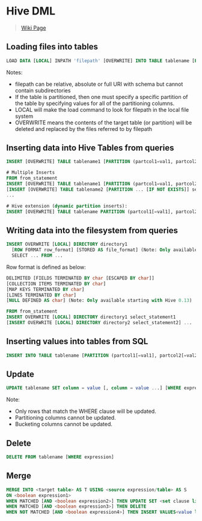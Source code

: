 # Hive DML

> [Wiki Page](https://cwiki.apache.org/confluence/display/Hive/LanguageManual+DML)

## Loading files into tables

```sql
LOAD DATA [LOCAL] INPATH 'filepath' [OVERWRITE] INTO TABLE tablename [PARTITION (partcol1=val1, partcol2=val2 ...)]
```

Notes:

* filepath can be relative, absolute or full URI with schema but cannot contain subdirectories
* If the table is partitioned, then one must specify a specific partition of the table by specifying values for all of the partitioning columns.
* LOCAL will make the load command to look for filepath in the local file system
* OVERWRITE means the contents of the target table (or partition) will be deleted and replaced by the files referred to by filepath

## Inserting data into Hive Tables from queries

```sql
INSERT [OVERWRITE] TABLE tablename1 [PARTITION (partcol1=val1, partcol2=val2 ...) [IF NOT EXISTS]] select_statement1 FROM from_statement;
```

```sql
# Multiple Inserts
FROM from_statement
INSERT [OVERWRITE] TABLE tablename1 [PARTITION (partcol1=val1, partcol2=val2 ...) [IF NOT EXISTS]] select_statement1
[INSERT [OVERWRITE] TABLE tablename2 [PARTITION ... [IF NOT EXISTS]] select_statement2]
...
```

```sql
# Hive extension (dynamic partition inserts):
INSERT [OVERWRITE] TABLE tablename PARTITION (partcol1[=val1], partcol2[=val2] ...) select_statement FROM from_statement;
```

## Writing data into the filesystem from queries

```sql
INSERT OVERWRITE [LOCAL] DIRECTORY directory1
  [ROW FORMAT row_format] [STORED AS file_format] (Note: Only available starting with Hive 0.11.0)
  SELECT ... FROM ...
```

Row format is defined as below:

```sql
DELIMITED [FIELDS TERMINATED BY char [ESCAPED BY char]]
[COLLECTION ITEMS TERMINATED BY char]
[MAP KEYS TERMINATED BY char]
[LINES TERMINATED BY char]
[NULL DEFINED AS char] (Note: Only available starting with Hive 0.13)
```

```sql
FROM from_statement
INSERT OVERWRITE [LOCAL] DIRECTORY directory1 select_statement1
[INSERT OVERWRITE [LOCAL] DIRECTORY directory2 select_statement2] ...
```

## Inserting values into tables from SQL

```sql
INSERT INTO TABLE tablename [PARTITION (partcol1[=val1], partcol2[=val2] ...)] VALUES values_row [, values_row ...]
```

## Update

```sql
UPDATE tablename SET column = value [, column = value ...] [WHERE expression]
```

Note:

* Only rows that match the WHERE clause will be updated.
* Partitioning columns cannot be updated.
* Bucketing columns cannot be updated.

## Delete

```sql
DELETE FROM tablename [WHERE expression]
```

## Merge

```sql
MERGE INTO <target table> AS T USING <source expression/table> AS S
ON <boolean expression1>
WHEN MATCHED [AND <boolean expression2>] THEN UPDATE SET <set clause list>
WHEN MATCHED [AND <boolean expression3>] THEN DELETE
WHEN NOT MATCHED [AND <boolean expression4>] THEN INSERT VALUES<value list>
```